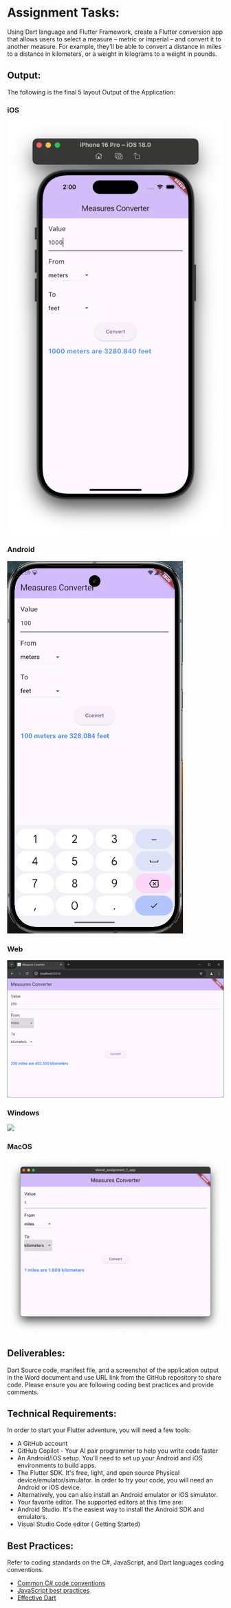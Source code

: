 # Assignment Tasks:
Using Dart language and Flutter Framework, create a Flutter conversion app that allows users to select a measure – metric or imperial – and convert it to another measure. For example, they'll be able to convert a distance in miles to a distance in kilometers, or a weight in kilograms to a weight in pounds.  

## Output:
The following is the final 5 layout Output of the Application: 

### iOS
![](./Output_ios.png)

### Android
![](./Output_android.PNG)

### Web
![](./Output_web.PNG)

### Windows
![](./Ouput_Windows.png)

### MacOS
![](./Ouput_macOS.png)


## Deliverables:

Dart Source code, manifest file, and a screenshot of the application output in the Word document and use URL link from the GitHub repository to share code. Please ensure you are following coding best practices and provide comments.  

  

## Technical Requirements:
In order to start your Flutter adventure, you will need a few tools: 
- A GitHub account
- GitHub Copilot - Your AI pair programmer to help you write code faster 
- An Android/iOS setup. You'll need to set up your Android and iOS environments to build apps. 
- The Flutter SDK. It's free, light, and open source 
Physical device/emulator/simulator. In order to try your code, you will need an Android or iOS device.
- Alternatively, you can also install an Android emulator or iOS simulator. 
- Your favorite editor. The supported editors at this time are: 
- Android Studio. It's the easiest way to install the Android SDK and emulators.  
- Visual Studio Code editor ( Getting Started)  


## Best Practices:
Refer to coding standards on the C#, JavaScript, and Dart languages coding conventions.

- [Common C# code conventions](https://learn.microsoft.com/en-us/dotnet/csharp/fundamentals/coding-style/coding-conventions)
- [JavaScript best practices](https://www.w3.org/wiki/JavaScript_best_practices)
- [Effective Dart](https://dart.dev/effective-dart)
